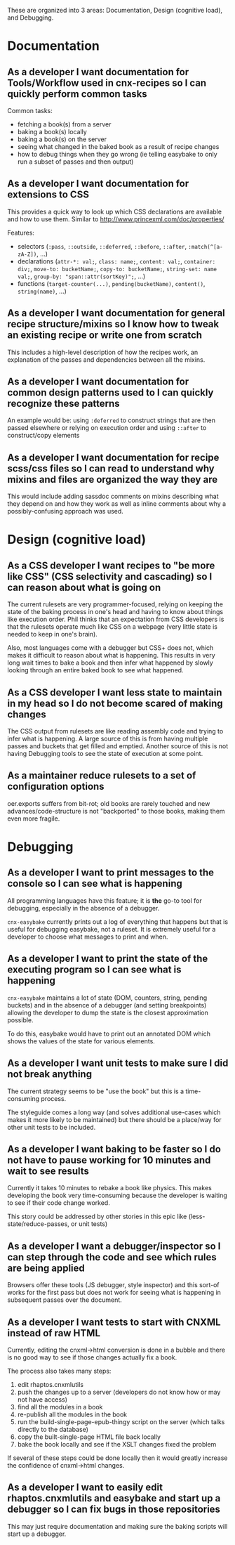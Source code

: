 These are organized into 3 areas: Documentation, Design (cognitive load), and Debugging.

# Documentation

## As a developer I want documentation for Tools/Workflow used in cnx-recipes so I can quickly perform common tasks

Common tasks:

- fetching a book(s) from a server
- baking a book(s) locally
- baking a book(s) on the server
- seeing what changed in the baked book as a result of recipe changes
- how to debug things when they go wrong (ie telling easybake to only run a subset of passes and then output)


## As a developer I want documentation for extensions to CSS

This provides a quick way to look up which CSS declarations are available and how to use them. Similar to http://www.princexml.com/doc/properties/

Features:

- selectors (`:pass`, `::outside`, `::deferred`, `::before`, `::after`, `:match(^[a-zA-Z])`, ...)
- declarations (`attr-*: val;`, `class: name;`, `content: val;`, `container: div;`, `move-to: bucketName;`, `copy-to: bucketName;`, `string-set: name val;`, `group-by: "span::attr(sortKey)";`, ...)
- functions (`target-counter(...)`, `pending(bucketName)`, `content()`, `string(name)`, ...)


## As a developer I want documentation for general recipe structure/mixins so I know how to tweak an existing recipe or write one from scratch

This includes a high-level description of how the recipes work, an explanation of the passes and dependencies between all the mixins.


## As a developer I want documentation for common design patterns used to I can quickly recognize these patterns

An example would be: using `:deferred` to construct strings that are then passed elsewhere or relying on execution order and using `::after` to construct/copy elements



## As a developer I want documentation for recipe scss/css files so I can read to understand why mixins and files are organized the way they are

This would include adding sassdoc comments on mixins describing what they depend on and how they work as well as inline comments about why a possibly-confusing approach was used.


# Design (cognitive load)

## As a CSS developer I want recipes to "be more like CSS" (CSS selectivity and cascading) so I can reason about what is going on

The current rulesets are very programmer-focused, relying on keeping the state of the baking process in one's head and having to know about things like execution order.
Phil thinks that an expectation from CSS developers is that the rulesets operate much like CSS on a webpage (very little state is needed to keep in one's brain).

Also, most languages come with a debugger but CSS+ does not, which makes it difficult to reason about what is happening.
This results in very long wait times to bake a book and then infer what happened by slowly looking through an entire baked book to see what happened.


## As a CSS developer I want less state to maintain in my head so I do not become scared of making changes

The CSS output from rulesets are like reading assembly code and trying to infer what is happening.
A large source of this is from having multiple passes and buckets that get filled and emptied.
Another source of this is not having Debugging tools to see the state of execution at some point.


## As a maintainer reduce rulesets to a set of configuration options

oer.exports suffers from bit-rot; old books are rarely touched and new advances/code-structure is not "backported" to those books, making them even more fragile.


# Debugging

## As a developer I want to print messages to the console so I can see what is happening

All programming languages have this feature; it is **the** go-to tool for debugging, especially in the absence of a debugger.

`cnx-easybake` currently prints out a log of everything that happens but that is useful for debugging easybake, not a ruleset.
It is extremely useful for a developer to choose what messages to print and when.


## As a developer I want to print the state of the executing program so I can see what is happening

`cnx-easybake` maintains a lot of state (DOM, counters, string, pending buckets) and in the absence of a debugger (and setting breakpoints)
allowing the developer to dump the state is the closest approximation possible.

To do this, easybake would have to print out an annotated DOM which shows the values of the state for various elements.


## As a developer I want unit tests to make sure I did not break anything

The current strategy seems to be "use the book" but this is a time-consuming process.

The styleguide comes a long way (and solves additional use-cases which makes it more likely to be maintained) but there should be a place/way for other unit tests to be included.


## As a developer I want baking to be faster so I do not have to pause working for 10 minutes and wait to see results

Currently it takes 10 minutes to rebake a book like physics. This makes developing the book very time-consuming because the developer is waiting to see if their code change worked.

This story could be addressed by other stories in this epic like (less-state/reduce-passes, or unit tests)


## As a developer I want a debugger/inspector so I can step through the code and see which rules are being applied

Browsers offer these tools (JS debugger, style inspector) and this sort-of works for the first pass but does not work for seeing what is happening in subsequent passes over the document.


## As a developer I want tests to start with CNXML instead of raw HTML

Currently, editing the cnxml->html conversion is done in a bubble and there is no good way to see if those changes actually fix a book.

The process also takes many steps:

1. edit rhaptos.cnxmlutils
1. push the changes up to a server (developers do not know how or may not have access)
1. find all the modules in a book
1. re-publish all the modules in the book
1. run the build-single-page-epub-thingy script on the server (which talks directly to the database)
1. copy the built-single-page HTML file back locally
1. bake the book locally and see if the XSLT changes fixed the problem

If several of these steps could be done locally then it would greatly increase the confidence of cnxml->html changes.


## As a developer I want to easily edit rhaptos.cnxmlutils and easybake and start up a debugger so I can fix bugs in those repositories

This may just require documentation and making sure the baking scripts will start up a debugger.
